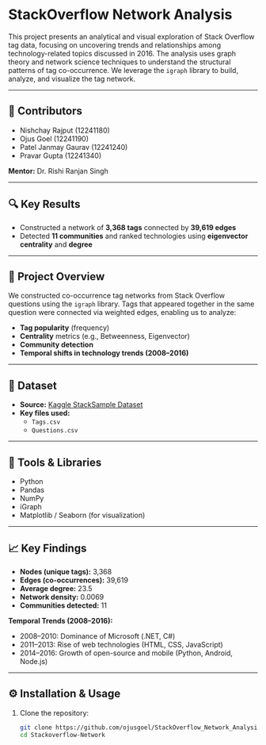 # StackOverflow Network Analysis

This project presents an analytical and visual exploration of Stack Overflow tag data, focusing on uncovering trends and relationships among technology-related topics discussed in 2016. The analysis uses graph theory and network science techniques to understand the structural patterns of tag co-occurrence. We leverage the `igraph` library to build, analyze, and visualize the tag network.

---

## 👥 Contributors

- Nishchay Rajput (12241180)  
- Ojus Goel (12241190)  
- Patel Janmay Gaurav (12241240)  
- Pravar Gupta (12241340)  

**Mentor:** Dr. Rishi Ranjan Singh

---

## 🔍 Key Results

- Constructed a network of **3,368 tags** connected by **39,619 edges**  
- Detected **11 communities** and ranked technologies using **eigenvector centrality** and **degree**

---

## 📌 Project Overview

We constructed co-occurrence tag networks from Stack Overflow questions using the `igraph` library. Tags that appeared together in the same question were connected via weighted edges, enabling us to analyze:

- **Tag popularity** (frequency)  
- **Centrality** metrics (e.g., Betweenness, Eigenvector)  
- **Community detection**  
- **Temporal shifts in technology trends (2008–2016)**

---

## 📂 Dataset

- **Source:** [Kaggle StackSample Dataset](https://www.kaggle.com/datasets/stackoverflow/stacksample)  
- **Key files used:**
  - `Tags.csv`  
  - `Questions.csv`

---

## 🔧 Tools & Libraries

- Python  
- Pandas  
- NumPy  
- iGraph  
- Matplotlib / Seaborn (for visualization)

---

## 📈 Key Findings

- **Nodes (unique tags):** 3,368  
- **Edges (co-occurrences):** 39,619  
- **Average degree:** 23.5  
- **Network density:** 0.0069  
- **Communities detected:** 11  

**Temporal Trends (2008–2016):**  
- 2008–2010: Dominance of Microsoft (.NET, C#)  
- 2011–2013: Rise of web technologies (HTML, CSS, JavaScript)  
- 2014–2016: Growth of open-source and mobile (Python, Android, Node.js)

---

## ⚙️ Installation & Usage

1. Clone the repository:
   ```bash
   git clone https://github.com/ojusgoel/StackOverflow_Network_Analysis.git
   cd Stackoverflow-Network
